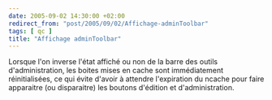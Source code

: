 ```yaml
---
date: 2005-09-02 14:30:00 +02:00
redirect_from: "post/2005/09/02/Affichage-adminToolbar"
tags: [ qc ]
title: "Affichage adminToolbar"
---
```


Lorsque l'on inverse l'état affiché ou non de la barre des outils
d'administration, les boites mises en cache sont immédiatement réinitialisées,
ce qui évite d'avoir à attendre l'expiration du ncache pour faire apparaitre
(ou disparaitre) les boutons d'édition et d'administration.
